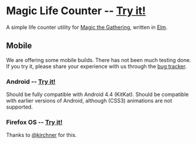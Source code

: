 # Magic Life Counter -- [Try it!](http://aforemny.github.io/magic)

A simple life counter utility for [Magic the
Gathering](https://en.wikipedia.org/wiki/Magic:_The_Gathering), written in
[Elm](http://elm-lang.org).

## Mobile

We are offering some mobile builds. There has not been much testing done. If
you try it, please share your experience with us through the [bug tracker](/issues).

### Android -- [Try it!](http://aforemny.github.io/magic/get-android/magic.apk)

Should be fully compatible with Android 4.4 (KitKat). Should be compatible with
earlier versions of Android, although (CSS3) animations are not supported.

### Firefox OS -- [Try it!](http://aforemny.github.io/magic/get-firefox-os)

Thanks to [@kirchner](https://github.com/kirchner) for this.
